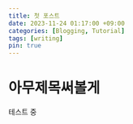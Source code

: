 ```yaml
---
title: 첫 포스트
date: 2023-11-24 01:17:00 +09:00
categories: [Blogging, Tutorial]
tags: [writing]
pin: true
---
```


# 아무제목써볼게
테스트 중